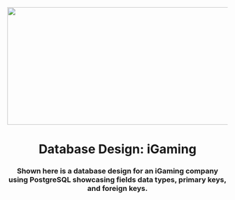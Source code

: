 
<div id="header" align="center">
    <img src="https://i.gifer.com/7aKz.gif" width="1000" height="270"/>
</div>
<h1 align="center">Database Design: iGaming</h1>
<h3 align="center">Shown here is a database design for an iGaming company using PostgreSQL showcasing fields data types, primary keys, and foreign keys. </h3>

